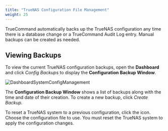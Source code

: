 ```yaml
---
title: "TrueNAS Configuration File Management"
weight: 25
---
```


TrueCommand automatically backs up the TrueNAS configuration any time there is a database change or a TrueCommand Audit Log entry.
Manual backups can be created as needed.

## Viewing Backups

To view the current TrueNAS configuration backups, open the **Dashboard** and click *Config Backups* to display the **Configuration Backup Window**.

![DashboardSystemConfigManagement](/images/TrueCommand/1.3/DashboardSystemConfigManagement.png "Dashboard: Configuration Backups")

The **Configuration Backup Window** shows a list of backups along with the time and date of their creation.
To create a new backup, click *Create Backup*.

To reset a TrueNAS system to a previous configuration, click the <i class="fa fa-history" aria-hidden="true" title="history"></i> icon.
Choose the configuration file to use.
You must reset the TrueNAS system to apply the configuration changes.
